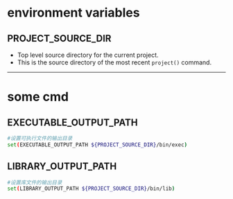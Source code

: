 # environment variables

## PROJECT_SOURCE_DIR
- Top level source directory for the current project.
- This is the source directory of the most recent `project()` command.

--- 
# some cmd
## EXECUTABLE_OUTPUT_PATH
```bash
#设置可执行文件的输出目录
set(EXECUTABLE_OUTPUT_PATH ${PROJECT_SOURCE_DIR}/bin/exec)
```

## LIBRARY_OUTPUT_PATH
```bash
#设置库文件的输出目录
set(LIBRARY_OUTPUT_PATH ${PROJECT_SOURCE_DIR}/bin/lib)
```